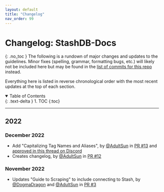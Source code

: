 ```yaml
---
layout: default
title: "Changelog"
nav_order: 99
---
```


# **Changelog: StashDB-Docs**
{: .no_toc }
The following is a rundown of major changes and updates to the guidelines. Minor fixes (spelling, grammar, formatting bugs, etc.) will likely not be included here but may be found in the [list of commits for this repo](https://github.com/stashapp/StashDB-Docs/commits/main) instead.

Everything here is listed in reverse chronological order with the most recent updates at the top of each section.

<details open markdown="block">
  <summary>
    Table of Contents
  </summary>
  {: .text-delta }
1. TOC
{:toc}
</details>

***

## 2022

### December 2022
- Add "Capitalizing Tag Names and Aliases", by [@AdultSun] in [PR #13] and [approved in this thread on Discord](https://discord.com/channels/559159668438728723/1038607732116303943)
- Creates changelog, by [@AdultSun] in [PR #12]

[PR #13]: https://github.com/stashapp/StashDB-Docs/pull/13
[PR #12]: https://github.com/stashapp/StashDB-Docs/pull/12

### November 2022
- Updates "Guide to Scraping" to include connecting to Stash, by [@DogmaDragon] and [@AdultSun] in [PR #3]

[PR #3]: https://github.com/stashapp/StashDB-Docs/pull/3

[@AdultSun]: https://github.com/stashapp/StashDB-Docs/commits?author=AdultSun
[@DogmaDragon]: https://github.com/stashapp/StashDB-Docs/commits?author=DogmaDragon
